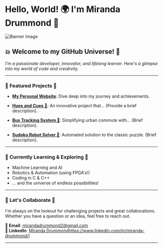 # Hello, World! 🌍 I'm Miranda Drummond 👋

![Banner Image](https://github.com/mirandadrummond/mirandadrummond/assets/117724212/fb5e66e7-d613-4a0f-93d4-d702841a2ac7)

## 💥 **Welcome to my GitHub Universe!** 🌌

_I'm a passionate developer, innovator, and lifelong learner. Here's a glimpse into my world of code and creativity._

---

### 🔭 **Featured Projects** 🌟

- **[My Personal Website](https://www.mirandadrummond.com)**: Dive deep into my journey and achievements.
  
- **[Hues and Cues 🎡](https://github.com/mirandadrummond/HuesAndCuesGame)**: An innovative project that... (Provide a brief description).
  
- **[Bus Tracking System 🚌](https://github.com/mirandadrummond/BusTrackingWebApp)**: Simplifying urban commute with... (Brief description).
  
- **[Sudoku Robot Solver 🦾](https://github.com/mirandadrummond/SudokuSolver)**: Automated solution to the classic puzzle. (Brief description).

---

### 🌱 **Currently Learning & Exploring** 🚀

- Machine Learning and AI
- Robotics & Automation (using FPGA's!)
- Coding in C & C++
- ... and the universe of endless possibilities!

---

### 🤝 **Let's Collaborate** 💼

I'm always on the lookout for challenging projects and great collaborations. Whether you have a question or an idea, feel free to reach out.

**📧 Email**: [mirandadrummond2@gmail.com](mailto:mirandadrummond2@gmail.com)  
**📱 LinkedIn**: [Miranda Drummond](https://www.linkedin.com/in/miranda-drummond/)https://www.linkedin.com/in/miranda-drummond/)

---
